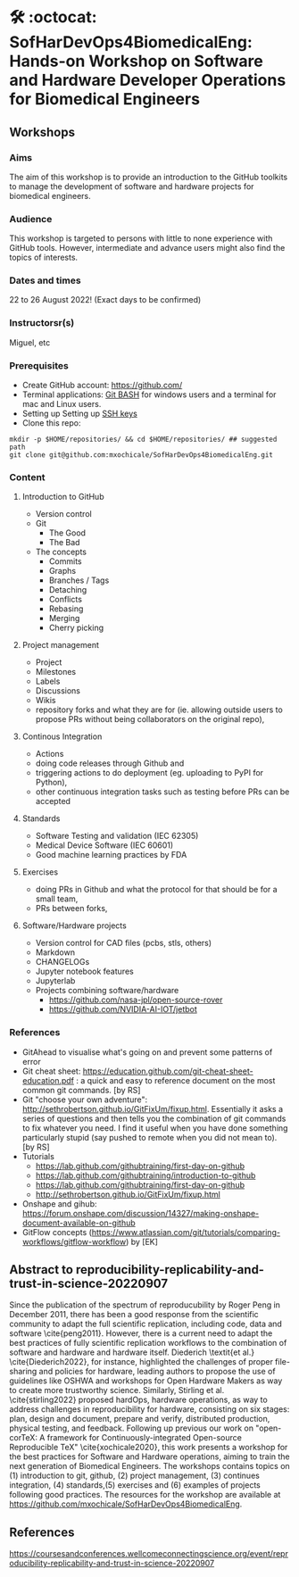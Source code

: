 # :hammer_and_wrench: :octocat:	SofHarDevOps4BiomedicalEng: Hands-on Workshop on Software and Hardware Developer Operations for Biomedical Engineers

## Workshops
### Aims  
The aim of this workshop is to provide an introduction to the GitHub toolkits to manage the development of software and hardware projects for biomedical engineers.  

### Audience
This workshop is targeted to persons with little to none experience with GitHub tools. However, intermediate and advance users might also find the topics of interests.

### Dates and times
22 to 26 August 2022! (Exact days to be confirmed)

### Instructorsr(s)
Miguel, etc 


### Prerequisites  
* Create GitHub account: https://github.com/  
* Terminal applications: [Git BASH](https://gitforwindows.org) for windows users and a terminal for mac and Linux users.  
* Setting up Setting up [SSH keys](tools/ssh)
* Clone this repo:
```
mkdir -p $HOME/repositories/ && cd $HOME/repositories/ ## suggested path
git clone git@github.com:mxochicale/SofHarDevOps4BiomedicalEng.git
```

### Content
1. Introduction to GitHub 
	* Version control 
	* Git
		* The Good 
		* The Bad 
	* The concepts  
		* Commits 
		* Graphs 
		* Branches / Tags 
		* Detaching 
		* Conflicts 
		* Rebasing 
		* Merging 
		* Cherry picking 

2. Project management  
	* Project  
	* Milestones 
	* Labels 
	* Discussions 
	* Wikis  
	* repository forks and what they are for (ie. allowing outside users to propose PRs without being collaborators on the original repo), 

3. Continous Integration
	* Actions 
	* doing code releases through Github and 
	* triggering actions to do deployment (eg. uploading to PyPI for Python), 
	* other continuous integration tasks such as testing before PRs can be accepted 

4. Standards
	* Software Testing and validation (IEC 62305) 
	* Medical Device Software (IEC 60601)
	* Good machine learning practices by FDA

5. Exercises 
	* doing PRs in Github and what the protocol for that should be for a small team, 
	* PRs between forks, 

6. Software/Hardware projects
	* Version control for CAD files (pcbs, stls, others) 
	* Markdown  
	* CHANGELOGs 
	* Jupyter notebook features 
	* Jupyterlab 
	* Projects combining software/hardware 
		* https://github.com/nasa-jpl/open-source-rover  
		* https://github.com/NVIDIA-AI-IOT/jetbot  


### References 
* GitAhead to visualise what's going on and prevent some patterns of error 
* Git cheat sheet: https://education.github.com/git-cheat-sheet-education.pdf : a quick and easy to reference document on the most common git commands. [by RS] 
* Git "choose your own adventure": http://sethrobertson.github.io/GitFixUm/fixup.html. Essentially it asks a series of questions and then tells you the combination of git commands to fix whatever you need. I find it useful when you have done something particularly stupid (say pushed to remote when you did not mean to). [by RS] 
* Tutorials  
	* https://lab.github.com/githubtraining/first-day-on-github   
	* https://lab.github.com/githubtraining/introduction-to-github  
	* https://lab.github.com/githubtraining/first-day-on-github 
	* http://sethrobertson.github.io/GitFixUm/fixup.html 
* Onshape and gihub: https://forum.onshape.com/discussion/14327/making-onshape-document-available-on-github 
* GitFlow concepts (https://www.atlassian.com/git/tutorials/comparing-workflows/gitflow-workflow) by [EK]  

## Abstract to reproducibility-replicability-and-trust-in-science-20220907
Since the publication of the spectrum of reproducubility by Roger Peng in December 2011, there has been a good response from the scientific community to adapt the full scientific replication, including code, data and software \cite{peng2011}. 
However, there is a current need to adapt the best practices of fully scientific replication workflows to the combination of software and hardware and hardware itself.
Diederich \textit{et al.} \cite{Diederich2022}, for instance, highlighted the challenges of proper file-sharing and policies for hardware, leading authors to propose the use of guidelines like OSHWA and workshops for Open Hardware Makers as way to create more trustworthy science. 
Similarly, Stirling et al. \cite{stirling2022} proposed hardOps, hardware operations, as way to address challenges in reproducibility for hardware, consisting on six stages: plan, design and document, prepare and verify, distributed production, physical testing, and feedback. 
Following up previous our work on "open-corTeX: A framework for Continuously-integrated Open-source Reproducible TeX"
\cite{xochicale2020}, this work presents a workshop for the best practices for Software and Hardware operations, aiming to train the next generation of Biomedical Engineers.
The workshops contains topics on (1) introduction to git, github, (2) project management, (3) continues integration, (4) standards,(5) exercises and (6) examples of projects following good practices.
The resources for the workshop are available at https://github.com/mxochicale/SofHarDevOps4BiomedicalEng.

## References
https://coursesandconferences.wellcomeconnectingscience.org/event/reproducibility-replicability-and-trust-in-science-20220907


